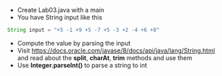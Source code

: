 * Create Lab03.java with a main
* You have String input like this
``` java
String input = "+5 -1 +9 +5 -7 +5 -3 +2 -4 +6 +8"
```
* Compute the value by parsing the input 
* Visit https://docs.oracle.com/javase/8/docs/api/java/lang/String.html	and read about the __split__, __charAt__, __trim__ methods and use them
* Use __Integer.parseInt()__ to parse a string to int


